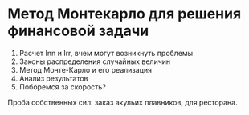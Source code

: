 # Метод Монтекарло для решения финансовой задачи

1. Расчет Inn и Irr, вчем могут возникнуть проблемы
2. Законы распределения случайных величин
3. Метод Монте-Карло и его реализация
4. Анализ результатов
5. Поборемся за скорость?

Проба собственных сил: заказ акульих плавников, для ресторана.
